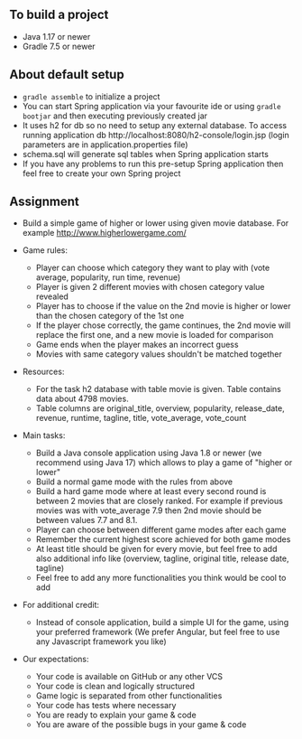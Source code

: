 ## To build a project
* Java 1.17 or newer
* Gradle 7.5 or newer

## About default setup
* `gradle assemble` to initialize a project
* You can start Spring application via your favourite ide or using `gradle bootjar` and then executing previously created jar
* It uses h2 for db so no need to setup any external database. To access running application db http://localhost:8080/h2-console/login.jsp (login parameters are in application.properties file)
* schema.sql will generate sql tables when Spring application starts
* If you have any problems to run this pre-setup Spring application then feel free to create your own Spring project

## Assignment
  * Build a simple game of higher or lower using given movie database. For example http://www.higherlowergame.com/

  * Game rules:
	* Player can choose which category they want to play with (vote average, popularity, run time, revenue)
	* Player is given 2 different movies with chosen category value revealed
	* Player has to choose if the value on the 2nd movie is higher or lower than the chosen category of the 1st one
	* If the player chose correctly, the game continues, the 2nd movie will replace the first one, and a new movie is loaded for comparison
	* Game ends when the player makes an incorrect guess
	* Movies with same category values shouldn't be matched together

  * Resources:
	* For the task h2 database with table movie is given. Table contains data about 4798 movies.
	* Table columns are original_title, overview, popularity, release_date, revenue, runtime, tagline, title, vote_average, vote_count 

  * Main tasks:
	* Build a Java console application using Java 1.8 or newer (we recommend using Java 17) which allows to play a game of "higher or lower"
	* Build a normal game mode with the rules from above
	* Build a hard game mode where at least every second round is between 2 movies that are closely ranked. For example if previous movies was with vote_average 7.9 then 2nd movie should be between values 7.7 and 8.1.
	* Player can choose between different game modes after each game
	* Remember the current highest score achieved for both game modes 
	* At least title should be given for every movie, but feel free to add also additional info like (overview, tagline, original title, release date, tagline)
	* Feel free to add any more functionalities you think would be cool to add

  * For additional credit:
	* Instead of console application, build a simple UI for the game, using your preferred framework (We prefer Angular, but feel free to use any Javascript framework you like)
	
  * Our expectations:
	* Your code is available on GitHub or any other VCS
	* Your code is clean and logically structured
	* Game logic is separated from other functionalities
	* Your code has tests where necessary
	* You are ready to explain your game & code
	* You are aware of the possible bugs in your game & code
